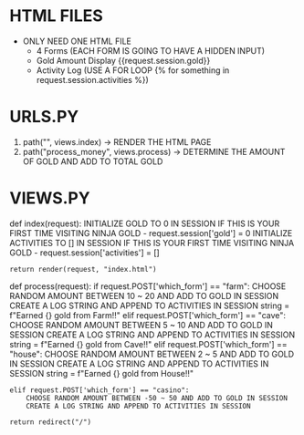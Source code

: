 # HTML FILES
 - ONLY NEED ONE HTML FILE
    - 4 Forms (EACH FORM IS GOING TO HAVE A HIDDEN INPUT)
        <input type="hidden" name="which_form" value="farm">
        <input type="hidden" name="which_form" value="cave">
        <input type="hidden" name="which_form" value="house">
        <input type="hidden" name="which_form" value="casino">
    - Gold Amount Display {{request.session.gold}}
    - Activity Log (USE A FOR LOOP {% for something in request.session.activities %})

# URLS.PY
1. path("", views.index) -> RENDER THE HTML PAGE 
2. path("process_money", views.process) -> DETERMINE THE AMOUNT OF GOLD AND ADD TO TOTAL GOLD

# VIEWS.PY
def index(request):
    INITIALIZE GOLD TO 0 IN SESSION IF THIS IS YOUR FIRST TIME VISITING NINJA GOLD
     - request.session['gold'] = 0
    INITIALIZE ACTIVITIES TO [] IN SESSION IF THIS IS YOUR FIRST TIME VISITING NINJA GOLD
     - request.session['activities'] = []

    return render(request, "index.html")


def process(request):
    if request.POST['which_form'] == "farm":
        CHOOSE RANDOM AMOUNT BETWEEN 10 ~ 20 AND ADD TO GOLD IN SESSION
        CREATE A LOG STRING AND APPEND TO ACTIVITIES IN SESSION
        string = f"Earned {} gold from Farm!!"
    elif request.POST['which_form'] == "cave":
        CHOOSE RANDOM AMOUNT BETWEEN 5 ~ 10 AND ADD TO GOLD IN SESSION
        CREATE A LOG STRING AND APPEND TO ACTIVITIES IN SESSION
        string = f"Earned {} gold from Cave!!"
    elif request.POST['which_form'] == "house":
        CHOOSE RANDOM AMOUNT BETWEEN 2 ~ 5 AND ADD TO GOLD IN SESSION
        CREATE A LOG STRING AND APPEND TO ACTIVITIES IN SESSION
        string = f"Earned {} gold from House!!"

    elif request.POST['which_form'] == "casino":
        CHOOSE RANDOM AMOUNT BETWEEN -50 ~ 50 AND ADD TO GOLD IN SESSION
        CREATE A LOG STRING AND APPEND TO ACTIVITIES IN SESSION

    return redirect("/")